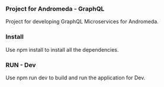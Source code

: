### Project for Andromeda - GraphQL

Project for developing GraphQL Microservices for Andromeda.

### Install

Use npm install to install all the dependencies.

### RUN - Dev

Use npm run dev to build and run the application for Dev.
